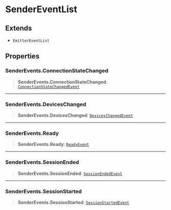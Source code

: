 # SenderEventList

## Extends

- `EmitterEventList`

## Properties

### SenderEvents.ConnectionStateChanged

> **SenderEvents.ConnectionStateChanged**: [`ConnectionStateChangedEvent`](reference/interfaces/ConnectionStateChangedEvent.md)

***

### SenderEvents.DevicesChanged

> **SenderEvents.DevicesChanged**: [`DevicesChangedEvent`](reference/interfaces/DevicesChangedEvent.md)

***

### SenderEvents.Ready

> **SenderEvents.Ready**: [`ReadyEvent`](reference/interfaces/ReadyEvent.md)

***

### SenderEvents.SessionEnded

> **SenderEvents.SessionEnded**: [`SessionEndedEvent`](reference/interfaces/SessionEndedEvent.md)

***

### SenderEvents.SessionStarted

> **SenderEvents.SessionStarted**: [`SessionStartedEvent`](reference/interfaces/SessionStartedEvent.md)
